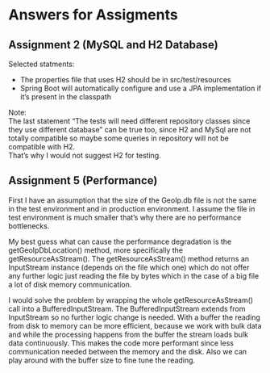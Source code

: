 # Answers for Assigments  

## Assignment 2 (MySQL and H2 Database)  

Selected statments:    
- The properties file that uses H2 should be in src/test/resources   
- Spring Boot will automatically configure and use a JPA implementation if it’s present in the classpath  

Note:   
The last statement “The tests will need different repository classes since they use different database” can be true too, since H2 and MySql are not totally compatible so maybe some queries in repository will not be compatible with H2.  
That’s why I would not suggest H2 for testing. 


## Assignment 5 (Performance)  

First I have an assumption that the size of the GeoIp.db file is not the same in the test environment and in production environment. I assume the file in test environment is much smaller that’s why there are no performance bottlenecks. 

My best guess what can cause the performance degradation is the getGeoIpDbLocation() method, more specifically the getResourceAsStream().
The getResourceAsStream() method returns an InputStream instance (depends on the file which one) which do not offer any further logic just reading the file by bytes which in the case of a big file a lot of disk memory communication.

I would solve the problem by wrapping the whole getResourceAsStream() call into a BufferedInputStream.
The BufferedInputStream extends from InputStream so no further logic change is needed. With a buffer the reading from disk to memory can be more efficient,
because we work with bulk data and while the processing happens from the buffer the stream loads bulk data continuously.
This makes the code more performant since less communication needed between the memory and the disk. Also we can play around with the buffer size to fine tune the reading. 
